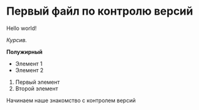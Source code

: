 # Первый файл по контролю версий
Hello world!

*Курсив.*

**Полужирный**

* Элемент 1
* Элемент 2

1. Первый элемент
2. Второй элемент

Начинаем наше знакомство с контролем версий
